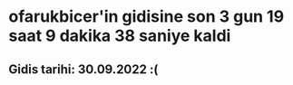 # ofarukbicer'in gidisine son 3 gun 19 saat 9 dakika 38 saniye kaldi

## Gidis tarihi: 30.09.2022 :(